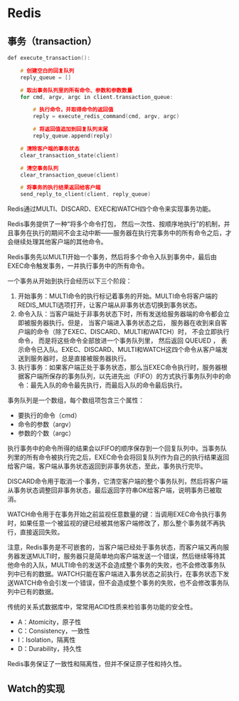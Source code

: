 # Redis #

## 事务（transaction） ##

```c
def execute_transaction():

    # 创建空白的回复队列
    reply_queue = []

    # 取出事务队列里的所有命令、参数和参数数量
    for cmd, argv, argc in client.transaction_queue:

        # 执行命令，并取得命令的返回值
        reply = execute_redis_command(cmd, argv, argc)

        # 将返回值追加到回复队列末尾
        reply_queue.append(reply)

    # 清除客户端的事务状态
    clear_transaction_state(client)

    # 清空事务队列
    clear_transaction_queue(client)

    # 将事务的执行结果返回给客户端
    send_reply_to_client(client, reply_queue)
```

Redis通过MULTI、DISCARD、EXEC和WATCH四个命令来实现事务功能。

Redis事务提供了一种“将多个命令打包， 然后一次性、按顺序地执行”的机制，并且事务在执行的期间不会主动中断——服务器在执行完事务中的所有命令之后，才会继续处理其他客户端的其他命令。

Redis事务先以MULTI开始一个事务，然后将多个命令入队到事务中，最后由EXEC命令触发事务，一并执行事务中的所有命令。

一个事务从开始到执行会经历以下三个阶段：

1. 开始事务：MULTI命令的执行标记着事务的开始。MULTI命令将客户端的REDIS_MULTI选项打开，让客户端从非事务状态切换到事务状态。
2. 命令入队：当客户端处于非事务状态下时，所有发送给服务器端的命令都会立即被服务器执行。但是， 当客户端进入事务状态之后， 服务器在收到来自客户端的命令（除了EXEC、DISCARD、MULTI和WATCH）时， 不会立即执行命令， 而是将这些命令全部放进一个事务队列里， 然后返回 QUEUED ， 表示命令已入队。EXEC、DISCARD、MULTI和WATCH这四个命令从客户端发送到服务器时，总是直接被服务器执行。
3. 执行事务：如果客户端正处于事务状态，那么当EXEC命令执行时，服务器根据客户端所保存的事务队列，以先进先出（FIFO）的方式执行事务队列中的命令：最先入队的命令最先执行，而最后入队的命令最后执行。

事务队列是一个数组，每个数组项包含三个属性：

+ 要执行的命令（cmd）
+ 命令的参数（argv）
+ 参数的个数（argc）

执行事务中的命令所得的结果会以FIFO的顺序保存到一个回复队列中。当事务队列里的所有命令被执行完之后，EXEC命令会将回复队列作为自己的执行结果返回给客户端，客户端从事务状态返回到非事务状态，至此，事务执行完毕。

DISCARD命令用于取消一个事务，它清空客户端的整个事务队列，然后将客户端从事务状态调整回非事务状态，最后返回字符串OK给客户端，说明事务已被取消。

WATCH命令用于在事务开始之前监视任意数量的键：当调用EXEC命令执行事务时，如果任意一个被监视的键已经被其他客户端修改了，那么整个事务就不再执行，直接返回失败。

注意，Redis事务是不可嵌套的，当客户端已经处于事务状态，而客户端又再向服务器发送MULTI时，服务器只是简单地向客户端发送一个错误，然后继续等待其他命令的入队，MULTI命令的发送不会造成整个事务的失败，也不会修改事务队列中已有的数据。WATCH只能在客户端进入事务状态之前执行，在事务状态下发送WATCH命令会引发一个错误，但不会造成整个事务的失败，也不会修改事务队列中已有的数据。

传统的关系式数据库中，常常用ACID性质来检验事务功能的安全性。

+ A：Atomicity，原子性
+ C：Consistency，一致性
+ I：Isolation，隔离性
+ D：Durability，持久性

Redis事务保证了一致性和隔离性，但并不保证原子性和持久性。

## Watch的实现 ##

